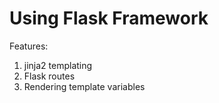 # Using Flask Framework
Features:
1. jinja2 templating
2. Flask routes
3. Rendering template variables


